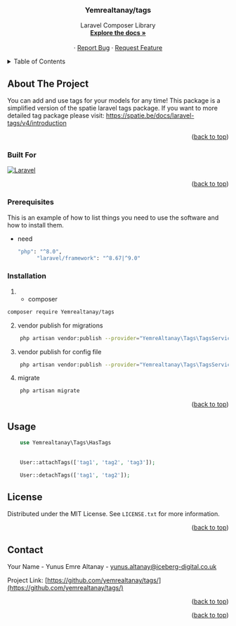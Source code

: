 <!-- Improved compatibility of back to top link: See: https://github.com/othneildrew/Best-README-Template/pull/73 -->
<a name="readme-top"></a>
<!--
*** Thanks for checking out the Best-README-Template. If you have a suggestion
*** that would make this better, please fork the repo and create a pull request
*** or simply open an issue with the tag "enhancement".
*** Don't forget to give the project a star!
*** Thanks again! Now go create something AMAZING! :D
-->



<!-- PROJECT SHIELDS -->
<!--
*** I'm using markdown "reference style" links for readability.
*** Reference links are enclosed in brackets [ ] instead of parentheses ( ).
*** See the bottom of this document for the declaration of the reference variables
*** for contributors-url, forks-url, etc. This is an optional, concise syntax you may use.
*** https://www.markdownguide.org/basic-syntax/#reference-style-links
-->



<!-- PROJECT LOGO -->
<br />
<h3 align="center">Yemrealtanay/tags</h3>

  <p align="center">
    Laravel Composer Library
    <br />
    <a href="https://github.com/yemrealtanay/tags/"><strong>Explore the docs »</strong></a>
    <br />
    <br />
    ·
    <a href="https://github.com/yemrealtanay/tags/issues">Report Bug</a>
    ·
    <a href="https://github.com/yemrealtanay/tags/issues">Request Feature</a>
  </p>
</div>



<!-- TABLE OF CONTENTS -->
<details>
  <summary>Table of Contents</summary>
  <ol>
    <li>
      <a href="#about-the-project">About The Project</a>
      <ul>
        <li><a href="#built-with">Built With</a></li>
      </ul>
    </li>
    <li>
      <a href="#getting-started">Getting Started</a>
      <ul>
        <li><a href="#prerequisites">Prerequisites</a></li>
        <li><a href="#installation">Installation</a></li>
      </ul>
    </li>
    <li><a href="#usage">Usage</a></li>
    <li><a href="#license">License</a></li>
    <li><a href="#contact">Contact</a></li>
    <li><a href="#acknowledgments">Acknowledgments</a></li>
  </ol>
</details>



<!-- ABOUT THE PROJECT -->
## About The Project

You can add and use tags for your models for any time! This package is a simplified version of the spatie laravel tags package.
If you want to more detailed tag package please visit: https://spatie.be/docs/laravel-tags/v4/introduction
<p align="right">(<a href="#readme-top">back to top</a>)</p>



### Built For

[![Laravel][Laravel.com]][Laravel-url]

<p align="right">(<a href="#readme-top">back to top</a>)</p>



<!-- GETTING STARTED -->

### Prerequisites

This is an example of how to list things you need to use the software and how to install them.
* need
  ```sh
  "php": "^8.0",
        "laravel/framework": "^8.67|^9.0"
  ```

### Installation

1. * composer
  ```sh
  composer require Yemrealtanay/tags
  ```

2. vendor publish for migrations
```sh
    php artisan vendor:publish --provider="YemreAltanay\Tags\TagsServiceProvider"
```
3. vendor publish for config file
```sh
    php artisan vendor:publish --provider="Yemrealtanay\Tags\TagsServiceProvider"
```
4. migrate
```sh
    php artisan migrate
```
<p align="right">(<a href="#readme-top">back to top</a>)</p>



<!-- USAGE EXAMPLES -->
## Usage

```php
    use Yemrealtanay\Tags\HasTags
    
    
    User::attachTags(['tag1', 'tag2', 'tag3']);

    User::detachTags(['tag1', 'tag2']);
```

<!-- LICENSE -->
## License

Distributed under the MIT License. See `LICENSE.txt` for more information.

<p align="right">(<a href="#readme-top">back to top</a>)</p>



<!-- CONTACT -->
## Contact

Your Name - Yunus Emre Altanay - yunus.altanay@iceberg-digital.co.uk

Project Link: [https://github.com/yemrealtanay/tags/](https://github.com/yemrealtanay/tags/)

<p align="right">(<a href="#readme-top">back to top</a>)</p>



<p align="right">(<a href="#readme-top">back to top</a>)</p>



<!-- MARKDOWN LINKS & IMAGES -->
<!-- https://www.markdownguide.org/basic-syntax/#reference-style-links -->
[Laravel.com]: https://img.shields.io/badge/Laravel-FF2D20?style=for-the-badge&logo=laravel&logoColor=white
[Laravel-url]: https://laravel.com
